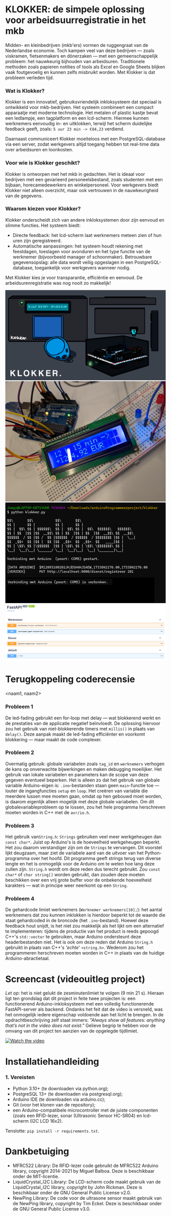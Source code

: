 # **KLOKKER: de simpele oplossing voor arbeidsuurregistratie in het mkb**

Midden- en kleinbedrijven (mkb'ers) vormen de ruggengraat van de Nederlandse economie. Toch kampen veel van deze bedrijven — zoals viskramen, fietsenmakers en dönerzaken — met een gemeenschappelijk probleem: het nauwkeurig bijhouden van arbeidsuren. Traditionele methoden zoals papieren notities of tools als Excel en Google Sheets blijken vaak foutgevoelig en kunnen zelfs misbruikt worden. Met Klokker is dat probleem verleden tijd.

### Wat is Klokker?
Klokker is een innovatief, gebruiksvriendelijk inkloksysteem dat speciaal is ontwikkeld voor mkb-bedrijven. Het systeem combineert een compact apparaatje met moderne technologie. Het metalen of plastic kastje bevat een ledlampje, een tagplatform en een lcd-scherm. Hiermee kunnen werknemers eenvoudig in- en uitklokken, terwijl het scherm duidelijke feedback geeft, zoals:
`5 uur 23 min -> €84,23` verdiend.

Daarnaast communiceert Klokker moeiteloos met een PostgreSQL-database via een server, zodat werkgevers altijd toegang hebben tot real-time data over arbeidsuren en loonkosten.

### Voor wie is Klokker geschikt?
Klokker is ontworpen met het mkb in gedachten. Het is ideaal voor bedrijven met een gevarieerd personeelsbestand, zoals studenten met een bijbaan, horecamedewerkers en winkelpersoneel. Voor werkgevers biedt Klokker niet alleen overzicht, maar ook vertrouwen in de nauwkeurigheid van de gegevens.

### Waarom kiezen voor Klokker?
Klokker onderscheidt zich van andere inkloksystemen door zijn eenvoud en slimme functies. Het systeem biedt:

- Directe feedback: het lcd-scherm laat werknemers meteen zien of hun uren zijn geregistreerd.
- Automatische aanpassingen: het systeem houdt rekening met feestdagen, toeslagen voor avonduren en het type functie van de werknemer (bijvoorbeeld manager of schoonmaker).
Betrouwbare gegevensopslag: alle data wordt veilig opgeslagen in een PostgreSQL-database, toegankelijk voor werkgevers wanneer nodig.

Met Klokker kies je voor transparantie, efficiëntie en eenvoud. De arbeidsurenregistratie was nog nooit zo makkelijk!

![Alternative Text](inlokkerProgrammeerprojectArduino.png)
![Alternative Text](PXL_20241209_155214328.jpg)
![Alternative Text](ScreenshotKlokker.png)
![Alternative Text](fastApiRouters.png)

# Terugkoppeling coderecensie
<naam1, naam2>

### Probleem 1
De led-fading gebruikt een for-loop met delay — wat blokkerend werkt en de prestaties van de applicatie negatief beïnvloedt. De oplossing hiervoor zou het gebruik van niet-blokkerende timers met `millis()` in plaats van `delay()`. Deze aanpak maakt de led-fading efficiënter en voorkomt blokkering — maar maakt de code complexer.

### Probleem 2
Overmatig gebruik: globale variabelen zoals `tag_id` en `werknemers` verhogen de kans op onverwachte bijwerkingen en maken debugging moeilijker. Het gebruik van lokale variabelen en parameters kan de scope van deze gegeven eventueel beperken. Het is alleen zo dat het gebruik van globale variable Arduino-eigen is: `.ino`-bestanden staan geen `main`-functie toe — louter de ingangfuncties `setup` en `loop`. Het creëren van variable die meerdere lussen mee moeten gaan, omdat op hen gebouwd moet worden, is daarom eigenlijk alleen mogelijk met deze globale variabelen. Om dit globalevariableprobleem op te lossen, zou het hele programma herschreven moeten worden in C++ met de `avr/io.h`.

### Probleem 3
Het gebruik van`String.h`: `Strings` gebruiken veel meer werkgeheugen dan `const char*`. Juist op Arduino's is de hoeveelheid werkgeheugen beperkt. Het zou daarom verstandiger zijn om de `Strings` te vervangen. Dit voorstel lijkt deugzaam, maar ziet de variabele aard van de uitvoer van het Python-programma over het hoofd. Dit programma geeft strings terug van diverse lengte en het is onmogelijk voor de Arduino om te weten hoe lang deze zullen zijn. `String.h` wordt om deze reden dus terecht gebruikt. Zou `const char*` of `char string[]` worden gebruikt, dan zouden deze moeten beschikken over een vrij grote buffer voor de onbekende hoeveelheid karakters — wat in principe weer neerkomt op een `String`.  

### Probleem 4
De gehardcode limiet werknemers (`Werknemer werknemers[10];`): het aantal werknemers dat zou kunnen inklokken is hierdoor beperkt tot de waarde die staat gehardcoded in de broncode (het `.ino`-bestand). Hoewel deze feedback hout snijdt, is het niet zou makkelijk als het lijkt om een alternatief te implementeren: tijdens de productie van het product is reeds gepoogd C++'s `std::vector` te gebruiken, maar Arduino ondersteunt deze headerbestanden niet. Het is ook om deze reden dat Arduino `String.h` gebruikt in plaats van C++'s _'echte'_ `<string.h>`. Wederom zou het programmeren herschreven moeten worden in C++ in plaats van de huidige Arduino-abractietaal.

# Screencast (videouitleg project)
_Let op_: het is niet gelukt de zesminutenlimiet te volgen (9 min 21 s). Hieraan ligt ten grondslag dat dit project in feite twee projecten is: een functionerend Arduino-inkloksysteem met een volledig functionerende FastAPI-server als backend. Ondanks het feit dat de video is versneld, was het onmogelijk iedere eigenschap voldoende aan het licht te brengen. In de opdrachtbeschrijving zelf staat immers: _"Always show all features: anything that’s not in the video does not exist."_ Gelieve begrip te hebben voor de omvang van dit project ten aanzien van de opgelegde tijdlimiet.

[![Watch the video](https://img.youtube.com/vi/RMWA1lSlNLs/0.jpg)](https://youtu.be/RMWA1lSlNLs?si=7sysB5itTmAV0ADO)

# Installatiehandleiding
### 1. Vereisten
- Python 3.10+ (te downloaden via python.org);
- PostgreSQL 13+ (te downloaden via postgresql.org);
- Arduino IDE (te downloaden via arduino.cc);
- Git (voor het klonen van de repository);
- een Arduino-compatibele microcontroller met de juiste componenten (zoals een RFID-lezer, sonar (Ultrasonic Sensor HC-SR04) en lcd-scherm (I2C LCD 16x2).

Tenslotte: `pip install -r requirements.txt`.

# Dankbetuiging
- MFRC522 Library: De RFID-lezer code gebruikt de MFRC522 Arduino library, copyright 2014-2021 by Miguel Balboa. Deze is beschikbaar onder de MIT-licentie.
- LiquidCrystal_I2C Library: De LCD-scherm code maakt gebruik van de LiquidCrystal_I2C library, copyright by John Rickman. Deze is beschikbaar onder de GNU General Public License v2.0.
- NewPing Library: De code voor de ultrasone sensor maakt gebruik van de NewPing library, copyright by Tim Eckel. Deze is beschikbaar onder de GNU General Public License v3.0.
